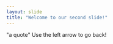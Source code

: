 ```yaml
---
layout: slide
title: "Welcome to our second slide!"
---
```

"a quote"
Use the left arrow to go back!
